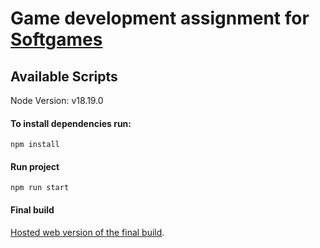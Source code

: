 # Game development assignment for [Softgames](https://www.softgames.com/)

## Available Scripts

Node Version: v18.19.0

#### To install dependencies run:

`npm install`

#### Run project

`npm run start`

#### Final build

[Hosted web version of the final build](https://max-berman.github.io/game-dev-assignment-softgames/).
